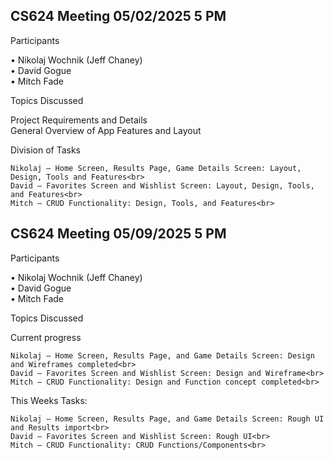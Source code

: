## **CS624 Meeting 05/02/2025 5 PM**

Participants

•	Nikolaj Wochnik (Jeff Chaney)<br>
•	David Gogue<br>
•	Mitch Fade<br>

Topics Discussed

Project Requirements and Details<br>
General Overview of App Features and Layout<br>

Division of Tasks

    Nikolaj – Home Screen, Results Page, Game Details Screen: Layout, Design, Tools and Features<br>
    David – Favorites Screen and Wishlist Screen: Layout, Design, Tools, and Features<br>
    Mitch – CRUD Functionality: Design, Tools, and Features<br>

## **CS624 Meeting 05/09/2025 5 PM**

Participants

•	Nikolaj Wochnik (Jeff Chaney)<br>
•	David Gogue<br>
•	Mitch Fade<br>

Topics Discussed

Current progress

    Nikolaj – Home Screen, Results Page, and Game Details Screen: Design and Wireframes completed<br>
    David – Favorites Screen and Wishlist Screen: Design and Wireframe<br>
    Mitch – CRUD Functionality: Design and Function concept completed<br>

This Weeks Tasks: 

    Nikolaj – Home Screen, Results Page, and Game Details Screen: Rough UI and Results import<br>
    David – Favorites Screen and Wishlist Screen: Rough UI<br>
    Mitch – CRUD Functionality: CRUD Functions/Components<br>